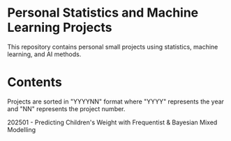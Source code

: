# Personal Statistics and Machine Learning Projects
This repository contains personal small projects using statistics, machine learning, and AI methods.

# Contents
Projects are sorted in "YYYYNN" format where "YYYY" represents the year and "NN" represents the project number.

202501 - Predicting Children's Weight with Frequentist & Bayesian Mixed Modelling

